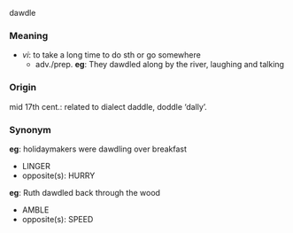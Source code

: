 dawdle
### Meaning
+ _vi_: to take a long time to do sth or go somewhere
	+ adv./prep. __eg__: They dawdled along by the river, laughing and talking

### Origin

mid 17th cent.: related to dialect daddle, doddle ‘dally’.

### Synonym

__eg__: holidaymakers were dawdling over breakfast

+ LINGER
+ opposite(s): HURRY

__eg__: Ruth dawdled back through the wood

+ AMBLE
+ opposite(s): SPEED


